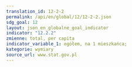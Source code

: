 ```yaml
---
translation_id: 12-2-2
permalink: /api/en/global/12/12-2-2.json
sdg_goal: 12
layout: json_en_globalne_goal_indicator
indicator: "12.2.2"
zmienne: total, per capita
indicator_variable_1: ogółem, na 1 mieszkańca;
kategorie: wymiary
source_url: www.stat.gov.pl
---
```

